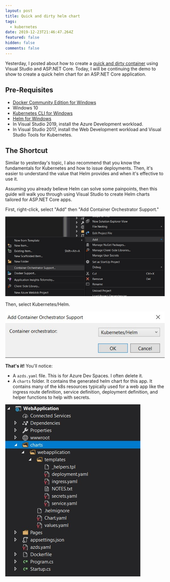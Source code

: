 ```yaml
---
layout: post
title: Quick and dirty helm chart
tags:
  - kubernetes
date: 2019-12-23T21:46:47.264Z
featured: false
hidden: false
comments: false
---
```

Yesterday, I posted about how to create a [quick and dirty container](https://gaunacode.com/quick-and-dirty-container) using Visual Studio and ASP.NET Core.  Today, I will be continuing the demo to show to create a quick helm chart for an ASP.NET Core application.

<!--more--> 

## Pre-Requisites

* [Docker Community Edition for Windows](https://hub.docker.com/editions/community/docker-ce-desktop-windows)
* Windows 10
* [Kubernetes CLI for Windows](https://kubernetes.io/docs/tasks/tools/install-kubectl/#install-kubectl-on-windows)
* [Helm for Windows](https://helm.sh/docs/intro/install/)
* In Visual Studio 2019, install the Azure Development workload.
* In Visual Studio 2017, install the Web Development workload and Visual Studio Tools for Kubernetes.

## The Shortcut

Similar to yesterday's topic, I also recommend that you know the fundamentals for Kubernetes and how to issue deployments. Then, it's easier to understand the value that Helm provides and when it's effective to use it. 

Assuming you already believe Helm can solve some painpoints, then this guide will walk you through using Visual Studio to create Helm charts tailored for ASP.NET Core apps.

First, right-click, select "Add" then "Add Container Orchestrator Support."

![](/assets/uploads/annotation-2019-12-23-165841.jpg "Right-click add container orchestrator support")

Then, select Kubernetes/Helm.

![](/assets/uploads/annotation-2019-12-23-171316.jpg "Selecting Kubernetes")

**That's it!** You'll notice:

* A `azds.yaml` file. This is for Azure Dev Spaces. I often delete it. 
* A `charts` folder. It contains the generated helm chart for this app. It contains many of the k8s resources typically used for a web app like the ingress route definition, service definition, deployment definition, and helper functions to help with secrets.

![](/assets/uploads/annotation-2019-12-23-172138.jpg)
